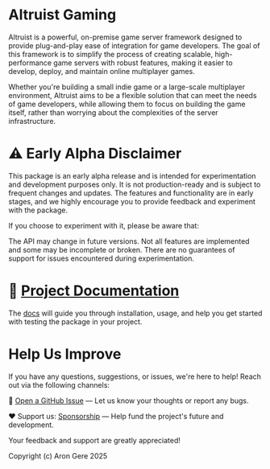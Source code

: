 # Altruist Gaming

Altruist is a powerful, on-premise game server framework designed to provide plug-and-play ease of integration for game developers. The goal of this framework is to simplify the process of creating scalable, high-performance game servers with robust features, making it easier to develop, deploy, and maintain online multiplayer games.

Whether you're building a small indie game or a large-scale multiplayer environment, Altruist aims to be a flexible solution that can meet the needs of game developers, while allowing them to focus on building the game itself, rather than worrying about the complexities of the server infrastructure.

# ⚠️ Early Alpha Disclaimer
This package is an early alpha release and is intended for experimentation and development purposes only. It is not production-ready and is subject to frequent changes and updates. The features and functionality are in early stages, and we highly encourage you to provide feedback and experiment with the package.

If you choose to experiment with it, please be aware that:

The API may change in future versions.
Not all features are implemented and some may be incomplete or broken.
There are no guarantees of support for issues encountered during experimentation.

# 🔗 [Project Documentation](https://altruist-docs.vercel.app)

The [docs](https://altruist-docs.vercel.app) will guide you through installation, usage, and help you get started with testing the package in your project.

# Help Us Improve

If you have any questions, suggestions, or issues, we're here to help! Reach out via the following channels:

📨 [Open a GitHub Issue](https://github.com/Vulcaine/Altruist/issues) — Let us know your thoughts or report any bugs.

♥️ Support us: [Sponsorship](https://github.com/sponsors/Vulcaine) — Help fund the project's future and development.

Your feedback and support are greatly appreciated!

Copyright (c) Aron Gere 2025